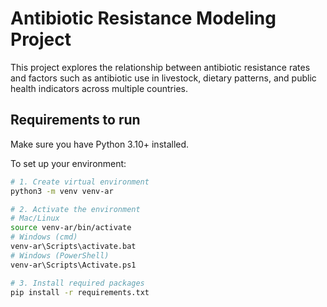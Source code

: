 # Antibiotic Resistance Modeling Project

This project explores the relationship between antibiotic resistance rates and factors such as antibiotic use in livestock, dietary patterns, and public health indicators across multiple countries.

## Requirements to run

Make sure you have Python 3.10+ installed.  

To set up your environment:

```bash
# 1. Create virtual environment
python3 -m venv venv-ar

# 2. Activate the environment
# Mac/Linux
source venv-ar/bin/activate
# Windows (cmd)
venv-ar\Scripts\activate.bat
# Windows (PowerShell)
venv-ar\Scripts\Activate.ps1

# 3. Install required packages
pip install -r requirements.txt

